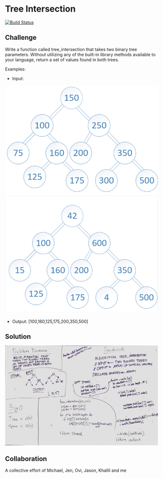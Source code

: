 # Tree Intersection

[![Build Status](https://travis-ci.com/theidi267/data-structures-and-algorithms.svg?branch=master)](https://travis-ci.com/theidi267/data-structures-and-algorithms)

## Challenge

Write a function called tree_intersection that takes two binary tree parameters.
Without utilizing any of the built-in library methods available to your language, return a set of values found in both trees.

Examples:

* Input:

![binary_tree_1](assets/BT1.png) ![binary_tree_2](assets/BT2.png)

* Output: [100,160,125,175,200,350,500]


## Solution

![whiteboard32](assets/whiteboard32.jpg)

## Collaboration

A collective effort of Michael, Jen, Ovi, Jason, Khallil and me